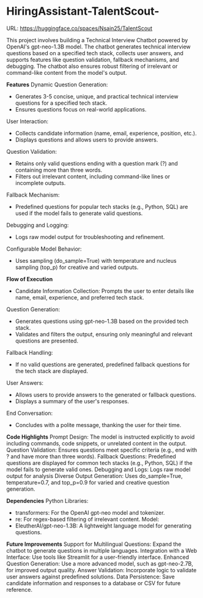 # HiringAssistant-TalentScout-

URL: https://huggingface.co/spaces/Nsain25/TalentScout

This project involves building a Technical Interview Chatbot powered by OpenAI's gpt-neo-1.3B model. The chatbot generates technical interview questions based on a specified tech stack, collects user answers, and supports features like question validation, fallback mechanisms, and debugging. The chatbot also ensures robust filtering of irrelevant or command-like content from the model's output.

**Features**
Dynamic Question Generation:
- Generates 3-5 concise, unique, and practical technical interview questions for a specified tech stack.
- Ensures questions focus on real-world applications.

User Interaction:
- Collects candidate information (name, email, experience, position, etc.).
- Displays questions and allows users to provide answers.

Question Validation:
- Retains only valid questions ending with a question mark (?) and containing more than three words.
- Filters out irrelevant content, including command-like lines or incomplete outputs.

Fallback Mechanism:
- Predefined questions for popular tech stacks (e.g., Python, SQL) are used if the model fails to generate valid questions.

Debugging and Logging:
- Logs raw model output for troubleshooting and refinement.

Configurable Model Behavior:
- Uses sampling (do_sample=True) with temperature and nucleus sampling (top_p) for creative and varied outputs.

**Flow of Execution**
- Candidate Information Collection:
Prompts the user to enter details like name, email, experience, and preferred tech stack.

Question Generation:
- Generates questions using gpt-neo-1.3B based on the provided tech stack.
- Validates and filters the output, ensuring only meaningful and relevant questions are presented.

Fallback Handling:
- If no valid questions are generated, predefined fallback questions for the tech stack are displayed.

User Answers:
- Allows users to provide answers to the generated or fallback questions.
- Displays a summary of the user's responses.

End Conversation: 
- Concludes with a polite message, thanking the user for their time.

**Code Highlights**
Prompt Design: The model is instructed explicitly to avoid including commands, code snippets, or unrelated content in the output.
Question Validation: Ensures questions meet specific criteria (e.g., end with ? and have more than three words).
Fallback Questions: Predefined questions are displayed for common tech stacks (e.g., Python, SQL) if the model fails to generate valid ones.
Debugging and Logs: Logs raw model output for analysis
Diverse Output Generation: Uses do_sample=True, temperature=0.7, and top_p=0.9 for varied and creative question generation.

**Dependencies**
Python Libraries:
- transformers: For the OpenAI gpt-neo model and tokenizer.
- re: For regex-based filtering of irrelevant content.
Model:
- EleutherAI/gpt-neo-1.3B: A lightweight language model for generating questions.

**Future Improvements**
Support for Multilingual Questions: Expand the chatbot to generate questions in multiple languages.
Integration with a Web Interface: Use tools like Streamlit for a user-friendly interface.
Enhanced Question Generation: Use a more advanced model, such as gpt-neo-2.7B, for improved output quality.
Answer Validation: Incorporate logic to validate user answers against predefined solutions.
Data Persistence: Save candidate information and responses to a database or CSV for future reference.
